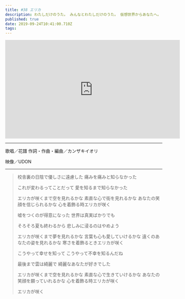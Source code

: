```yaml
---
title: #38 エリカ
description: わたしだけのうた。 みんなとわたしだけのうた。 仮想世界からあなたへ。 物語をつむぐよ。
published: true
date: 2019-09-24T10:41:00.710Z
tags: 
---
```


<iframe width="560" height="315" src="https://www.youtube.com/embed/VPDXSn68uK0" frameborder="0" allow="accelerometer; autoplay; encrypted-media; gyroscope; picture-in-picture" allowfullscreen></iframe>

***
歌唱／花譜
作詞・作曲・編曲／カンザキイオリ

映像／UDON
***
>校舎裏の日陰で優しさに遠慮した
>痛みを痛みと知らなかった
>
>これが変わるってことだって
>愛を知るまで知らなかった
>
>エリカが咲くまで空を見れるかな
>素直な心で街を見れるかな
>あなたの笑顔を信じられるかな
>心を着飾る時エリカが咲く
>
>嘘をつくのが得意になった
>世界は真実ばかりでも
>
>そろそろ夏も終わるから
>悲しみに浸るのはやめよう
>
>エリカが咲くまで夢を見れるかな
>言葉も心も愛していけるかな
>遠くのあなたの姿を見れるかな
>寒さを着飾るときエリカが咲く
>
>こうやって幸せを知って
>こうやって不幸を知るんだね
>
>最後まで雲は綺麗で
>綺麗なあなたが好きでした
>
>エリカが咲くまで空を見れるかな
>素直な心で生きていけるかな
>あなたの笑顔を願っていれるかな
>心を着飾る時エリカが咲く
>
>エリカが咲く